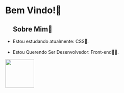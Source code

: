 <DOCTYPE html>
  <html lang="pt-br">
  <head><link rel="stylesheet" href="style.css"></head>
<body><h1>Bem Vindo!👋</h1>
<ul><h2>Sobre Mim📃</h2><li>Estou estudando atualmente: CSS📘.</li><br><li>Estou Querendo Ser Desenvolvedor: Front-end👩‍💻.</li></ul>
<img class="gif" src="https://media4.giphy.com/media/v1.Y2lkPTc5MGI3NjExeW9oaWRlM3VxZjAzc2pja2puemdkanBidnFtZjFhMGhveTBjcmVpeCZlcD12MV9pbnRlcm5hbF9naWZfYnlfaWQmY3Q9Zw/FvxXX7P9iVmXK8H1DW/source.gif" width="90px"></body></html>

